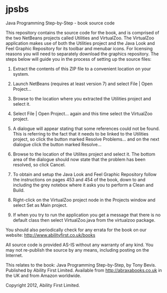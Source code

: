 jpsbs
=====

Java Programming Step-by-Step - book source code

This repository contains the source code for the book, and is comprised of the two NetBeans projects called Utilities and VirtualZoo. The VirtualZoo application makes use of both the Utilities project and the Java Look and Feel Graphic Repository for its toolbar and menubar icons. For licensing reasons you will need to separately download the graphics repository. The steps below will guide you in the process of setting up the source files:


1. Extract the contents of this ZIP file to a convenient location on your system.

2. Launch NetBeans (requires at least version 7) and select File | Open Project...

3. Browse to the location where you extracted the Utilities project and select it.

4. Select File | Open Project... again and this time select the VirtualZoo project.

5. A dialogue will appear stating that some references could not be found. This is referring to the fact that it needs to be linked to the Utilities project, so click the button marked Resolve Problems... and on the next dialogue click the button marked Resolve...

6. Browse to the location of the Utilites project and select it. The bottom area of the dialogue should now state that the problem has been resolved, so click Cancel.

7. To obtain and setup the Java Look and Feel Graphic Repository follow the instructions on pages 453 and 454 of the book, down to and including the grey notebox where it asks you to perform a Clean and Build.

8. Right-click on the VirtualZoo project node in the Projects window and select Set as Main project.

9. If when you try to run the application you get a message that there is no default class then select VirtualZoo.java from the virtualzoo package.


You should also periodically check for any errata for the book on our website:
http://www.abilityfirst.co.uk/books


All source code is provided AS-IS without any warranty of any kind.
You may not re-publish the source by any means, including posting on the Internet.

This relates to the book: Java Programming Step-by-Step, by Tony Bevis.
Published by Ability First Limited.
Available from http://abraxabooks.co.uk in the UK and from Amazon worldwide.

Copyright 2012, Ability First Limited.
